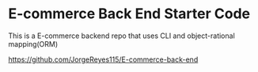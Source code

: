 # E-commerce Back End Starter Code

This is a E-commerce backend repo that uses CLI and object-rational mapping(ORM)

https://github.com/JorgeReyes115/E-commerce-back-end
